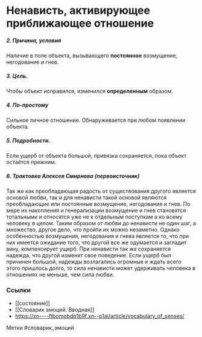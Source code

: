 #  Ненависть, активирующее приближающее отношение 

##### 2. Причина, условия
Наличие в поле объекта, вызывающего **постоянное** возмущение, негодование и гнев. 

##### 3. Цель.
Чтобы объект исправился, изменился **определенным** образом.

##### 4. По-простому
Сильное личное отношение. Обнаруживается при любом появлении объекта.

##### 5. Подробности.
Если ущерб от объекта большой, привязка сохраняется, пока объект остаётся прежним.

##### 6. Трактовка Алексея Смирнова (первоисточник)
Так же как преобладающая радость от существования другого является основой любви, так и для ненависти такой основой являются преобладающие или постоянные возмущение, негодование и гнев. По мере их накопления и генерализации возмущение и гнев становятся тотальными и относятся уже не к отдельным поступкам а ко всему человеку в целом. Таким образом от любви до ненависти не один шаг, а множество, другое дело, что пройти их можно незаметно. Однако особенностью возмущения, негодования и гнева является то, что при них имеется ожидание того, что другой все же одумается и загладит вину, компенсирует ущерб. При ненависти так же сохраняется надежда, что другой изменит свое поведение. Если ущерб был причинен большой, надежды возлагались огромные и ждать всего этого пришлось долго, то сила ненависти может удерживать человека в отношениях не меньше, чем сила любви.


### Ссылки
- [[состояние]]
- [[Словарик эмоций. Вводная]]
- https://xn----ftbomobdq1b9f.xn--p1ai/article/vocabulary_of_senses/

Метки #словарик_эмоций 


